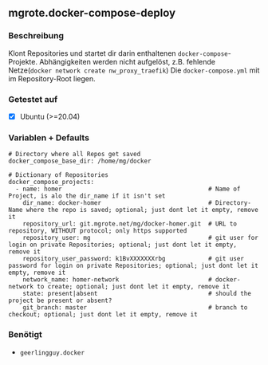 ## mgrote.docker-compose-deploy

### Beschreibung
Klont Repositories und startet dir darin enthaltenen `docker-compose`-Projekte.
Abhängigkeiten werden nicht aufgelöst, z.B. fehlende Netze(`docker network create nw_proxy_traefik`)
Die `docker-compose.yml` mit im Repository-Root liegen.

### Getestet auf
- [x] Ubuntu (>=20.04)

### Variablen + Defaults
```
# Directory where all Repos get saved
docker_compose_base_dir: /home/mg/docker

# Dictionary of Repositories
docker_compose_projects:
  - name: homer                                         # Name of Project, is alo the dir_name if it isn't set
    dir_name: docker-homer                              # Directory-Name where the repo is saved; optional; just dont let it empty, remove it
    repository_url: git.mgrote.net/mg/docker-homer.git  # URL to repository, WITHOUT protocol; only https supported
    repository_user: mg                                 # git user for login on private Repositories; optional; just dont let it empty, remove it
    repository_user_password: k1BvXXXXXXXrbg            # git user password for login on private Repositories; optional; just dont let it empty, remove it
    network_name: homer-network                         # docker-network to create; optional; just dont let it empty, remove it
    state: present|absent                               # should the project be present or absent?
    git_branch: master                                  # branch to checkout; optional; just dont let it empty, remove it
```


### Benötigt
- `geerlingguy.docker`
